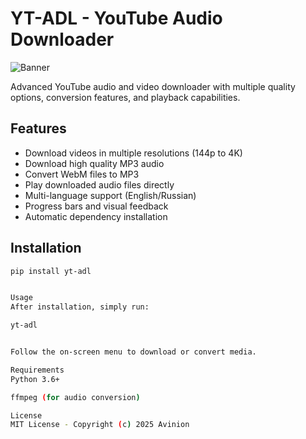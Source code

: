 # YT-ADL - YouTube Audio Downloader

![Banner](https://via.placeholder.com/800x200?text=YT-ADL+YouTube+Downloader)

Advanced YouTube audio and video downloader with multiple quality options, conversion features, and playback capabilities.

## Features

- Download videos in multiple resolutions (144p to 4K)
- Download high quality MP3 audio
- Convert WebM files to MP3
- Play downloaded audio files directly
- Multi-language support (English/Russian)
- Progress bars and visual feedback
- Automatic dependency installation

## Installation

```bash
pip install yt-adl


Usage
After installation, simply run:

yt-adl


Follow the on-screen menu to download or convert media.

Requirements
Python 3.6+

ffmpeg (for audio conversion)

License
MIT License - Copyright (c) 2025 Avinion